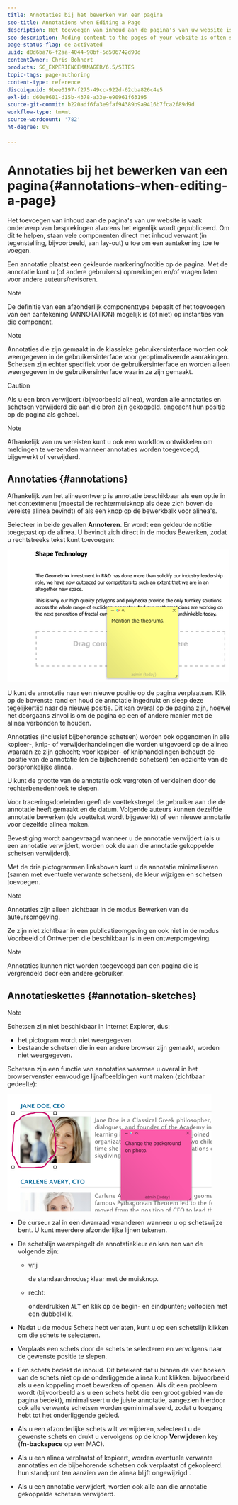 ```yaml
---
title: Annotaties bij het bewerken van een pagina
seo-title: Annotations when Editing a Page
description: Het toevoegen van inhoud aan de pagina's van uw website is vaak onderwerp van besprekingen alvorens het eigenlijk wordt gepubliceerd. Om dit te helpen, staan vele componenten direct met inhoud verwant u toe om een aantekening toe te voegen.
seo-description: Adding content to the pages of your website is often subject to discussions prior to it actually being published. To aid this, many components directly related to content allow you to add an annotation.
page-status-flag: de-activated
uuid: d8d6ba76-f2aa-4044-98bf-5d506742d90d
contentOwner: Chris Bohnert
products: SG_EXPERIENCEMANAGER/6.5/SITES
topic-tags: page-authoring
content-type: reference
discoiquuid: 9bee0197-f275-49cc-922d-62cba826c4e5
exl-id: d60e9601-d15b-4378-a33e-e90961f63195
source-git-commit: b220adf6fa3e9faf94389b9a9416b7fca2f89d9d
workflow-type: tm+mt
source-wordcount: '782'
ht-degree: 0%

---
```


# Annotaties bij het bewerken van een pagina{#annotations-when-editing-a-page}

Het toevoegen van inhoud aan de pagina&#39;s van uw website is vaak onderwerp van besprekingen alvorens het eigenlijk wordt gepubliceerd. Om dit te helpen, staan vele componenten direct met inhoud verwant (in tegenstelling, bijvoorbeeld, aan lay-out) u toe om een aantekening toe te voegen.

Een annotatie plaatst een gekleurde markering/notitie op de pagina. Met de annotatie kunt u (of andere gebruikers) opmerkingen en/of vragen laten voor andere auteurs/revisoren.

>[!NOTE]
>
>De definitie van een afzonderlijk componenttype bepaalt of het toevoegen van een aantekening (ANNOTATION) mogelijk is (of niet) op instanties van die component.

>[!NOTE]
>
>Annotaties die zijn gemaakt in de klassieke gebruikersinterface worden ook weergegeven in de gebruikersinterface voor geoptimaliseerde aanrakingen. Schetsen zijn echter specifiek voor de gebruikersinterface en worden alleen weergegeven in de gebruikersinterface waarin ze zijn gemaakt.

>[!CAUTION]
>
>Als u een bron verwijdert (bijvoorbeeld alinea), worden alle annotaties en schetsen verwijderd die aan die bron zijn gekoppeld. ongeacht hun positie op de pagina als geheel.

>[!NOTE]
>
>Afhankelijk van uw vereisten kunt u ook een workflow ontwikkelen om meldingen te verzenden wanneer annotaties worden toegevoegd, bijgewerkt of verwijderd.

## Annotaties {#annotations}

Afhankelijk van het alineaontwerp is annotatie beschikbaar als een optie in het contextmenu (meestal de rechtermuisknop als deze zich boven de vereiste alinea bevindt) of als een knop op de bewerkbalk voor alinea&#39;s.

Selecteer in beide gevallen **Annoteren**. Er wordt een gekleurde notitie toegepast op de alinea. U bevindt zich direct in de modus Bewerken, zodat u rechtstreeks tekst kunt toevoegen:

![chlimage_1-137](assets/chlimage_1-137.png)

U kunt de annotatie naar een nieuwe positie op de pagina verplaatsen. Klik op de bovenste rand en houd de annotatie ingedrukt en sleep deze tegelijkertijd naar de nieuwe positie. Dit kan overal op de pagina zijn, hoewel het doorgaans zinvol is om de pagina op een of andere manier met de alinea verbonden te houden.

Annotaties (inclusief bijbehorende schetsen) worden ook opgenomen in alle kopieer-, knip- of verwijderhandelingen die worden uitgevoerd op de alinea waaraan ze zijn gehecht; voor kopieer- of kniphandelingen behoudt de positie van de annotatie (en de bijbehorende schetsen) ten opzichte van de oorspronkelijke alinea.

U kunt de grootte van de annotatie ook vergroten of verkleinen door de rechterbenedenhoek te slepen.

Voor traceringsdoeleinden geeft de voettekstregel de gebruiker aan die de annotatie heeft gemaakt en de datum. Volgende auteurs kunnen dezelfde annotatie bewerken (de voettekst wordt bijgewerkt) of een nieuwe annotatie voor dezelfde alinea maken.

Bevestiging wordt aangevraagd wanneer u de annotatie verwijdert (als u een annotatie verwijdert, worden ook de aan die annotatie gekoppelde schetsen verwijderd).

Met de drie pictogrammen linksboven kunt u de annotatie minimaliseren (samen met eventuele verwante schetsen), de kleur wijzigen en schetsen toevoegen.

>[!NOTE]
>
>Annotaties zijn alleen zichtbaar in de modus Bewerken van de auteursomgeving.
>
>Ze zijn niet zichtbaar in een publicatieomgeving en ook niet in de modus Voorbeeld of Ontwerpen die beschikbaar is in een ontwerpomgeving.

>[!NOTE]
>
>Annotaties kunnen niet worden toegevoegd aan een pagina die is vergrendeld door een andere gebruiker.

## Annotatieskettes {#annotation-sketches}

>[!NOTE]
>
>Schetsen zijn niet beschikbaar in Internet Explorer, dus:
>
>* het pictogram wordt niet weergegeven.
>* bestaande schetsen die in een andere browser zijn gemaakt, worden niet weergegeven.
>


Schetsen zijn een functie van annotaties waarmee u overal in het browservenster eenvoudige lijnafbeeldingen kunt maken (zichtbaar gedeelte):

![chlimage_1-138](assets/chlimage_1-138.png)

* De curseur zal in een dwarraad veranderen wanneer u op schetswijze bent. U kunt meerdere afzonderlijke lijnen tekenen.
* De schetslijn weerspiegelt de annotatiekleur en kan een van de volgende zijn:

   * vrij

      de standaardmodus; klaar met de muisknop.

   * recht:

      onderdrukken `ALT` en klik op de begin- en eindpunten; voltooien met een dubbelklik.

* Nadat u de modus Schets hebt verlaten, kunt u op een schetslijn klikken om die schets te selecteren.
* Verplaats een schets door de schets te selecteren en vervolgens naar de gewenste positie te slepen.
* Een schets bedekt de inhoud. Dit betekent dat u binnen de vier hoeken van de schets niet op de onderliggende alinea kunt klikken. bijvoorbeeld als u een koppeling moet bewerken of openen. Als dit een probleem wordt (bijvoorbeeld als u een schets hebt die een groot gebied van de pagina bedekt), minimaliseert u de juiste annotatie, aangezien hierdoor ook alle verwante schetsen worden geminimaliseerd, zodat u toegang hebt tot het onderliggende gebied.
* Als u een afzonderlijke schets wilt verwijderen, selecteert u de gewenste schets en drukt u vervolgens op de knop **Verwijderen** key (**fn**-**backspace** op een MAC).

* Als u een alinea verplaatst of kopieert, worden eventuele verwante annotaties en de bijbehorende schetsen ook verplaatst of gekopieerd. hun standpunt ten aanzien van de alinea blijft ongewijzigd .
* Als u een annotatie verwijdert, worden ook alle aan die annotatie gekoppelde schetsen verwijderd.
